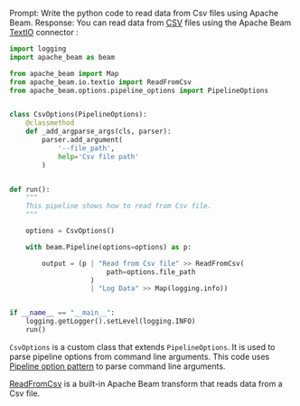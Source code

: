 Prompt:
Write the python code to read data from Csv files using Apache Beam.
Response:
You can read data from [CSV](https://en.wikipedia.org/wiki/Comma-separated_values) files using the Apache Beam [TextIO](https://beam.apache.org/releases/pydoc/current/apache_beam.io.textio.html) connector :

```python
import logging
import apache_beam as beam

from apache_beam import Map
from apache_beam.io.textio import ReadFromCsv
from apache_beam.options.pipeline_options import PipelineOptions


class CsvOptions(PipelineOptions):
    @classmethod
    def _add_argparse_args(cls, parser):
        parser.add_argument(
            '--file_path',
            help='Csv file path'
        )


def run():
    """
    This pipeline shows how to read from Csv file.
    """

    options = CsvOptions()

    with beam.Pipeline(options=options) as p:

        output = (p | "Read from Csv file" >> ReadFromCsv(
                        path=options.file_path
                    )
                    | "Log Data" >> Map(logging.info))


if __name__ == "__main__":
    logging.getLogger().setLevel(logging.INFO)
    run()
```

`CsvOptions` is a custom class that extends `PipelineOptions`. It is used to parse pipeline options from command line arguments. This code uses [Pipeline option pattern](https://beam.apache.org/documentation/patterns/pipeline-options/) to parse command line arguments.

[ReadFromCsv](https://beam.apache.org/releases/pydoc/current/apache_beam.io.textio.html#apache_beam.io.textio.ReadFromCsv) is a built-in Apache Beam transform that reads data from a Csv file.